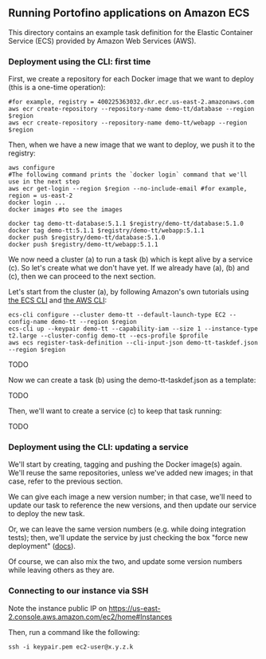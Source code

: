 ## Running Portofino applications on Amazon ECS 

This directory contains an example task definition for the Elastic Container Service (ECS) provided by Amazon Web Services (AWS).

### Deployment using the CLI: first time

First, we create a repository for each Docker image that we want to deploy (this is a one-time operation):
```
#for example, registry = 400225363032.dkr.ecr.us-east-2.amazonaws.com
aws ecr create-repository --repository-name demo-tt/database --region $region
aws ecr create-repository --repository-name demo-tt/webapp --region $region
```

Then, when we have a new image that we want to deploy, we push it to the registry:

```
aws configure
#The following command prints the `docker login` command that we'll use in the next step
aws ecr get-login --region $region --no-include-email #for example, region = us-east-2
docker login ...
docker images #to see the images

docker tag demo-tt-database:5.1.1 $registry/demo-tt/database:5.1.0
docker tag demo-tt:5.1.1 $registry/demo-tt/webapp:5.1.1
docker push $registry/demo-tt/database:5.1.0 
docker push $registry/demo-tt/webapp:5.1.1
```

We now need a cluster (a) to run a task (b) which is kept alive by a service (c). So let's create what we don't have yet.
If we already have (a), (b) and (c), then we can proceed to the next section.

Let's start from the cluster (a), by following Amazon's own tutorials using
[the ECS CLI](https://docs.aws.amazon.com/AmazonECS/latest/developerguide/ecs-cli-tutorial-ec2.html) and
[the AWS CLI](https://docs.aws.amazon.com/AmazonECS/latest/developerguide/ECS_AWSCLI_EC2.html):

```
ecs-cli configure --cluster demo-tt --default-launch-type EC2 --config-name demo-tt --region $region
ecs-cli up --keypair demo-tt --capability-iam --size 1 --instance-type t2.large --cluster-config demo-tt --ecs-profile $profile
aws ecs register-task-definition --cli-input-json demo-tt-taskdef.json --region $region
```

TODO

Now we can create a task (b) using the demo-tt-taskdef.json as a template:

TODO

Then, we'll want to create a service (c) to keep that task running:

TODO

### Deployment using the CLI: updating a service

We'll start by creating, tagging and pushing the Docker image(s) again. We'll reuse the same repositories, unless we've
added new images; in that case, refer to the previous section.

We can give each image a new version number; in that case, we'll need to update our task to reference the new versions,
and then update our service to deploy the new task.

Or, we can leave the same version numbers (e.g. while doing integration tests); then, we'll update the service by just
checking the box "force new deployment"
([docs](https://docs.aws.amazon.com/AmazonECS/latest/developerguide/update-service.html)).

Of course, we can also mix the two, and update some version numbers while leaving others as they are.

### Connecting to our instance via SSH

Note the instance public IP on https://us-east-2.console.aws.amazon.com/ec2/home#Instances

Then, run a command like the following:
```
ssh -i keypair.pem ec2-user@x.y.z.k
```
